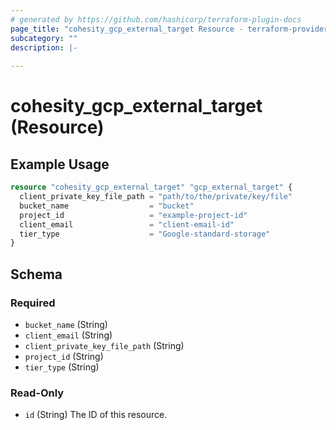 ```yaml
---
# generated by https://github.com/hashicorp/terraform-plugin-docs
page_title: "cohesity_gcp_external_target Resource - terraform-provider-cohesity"
subcategory: ""
description: |-
  
---
```


# cohesity_gcp_external_target (Resource)



## Example Usage

```terraform
resource "cohesity_gcp_external_target" "gcp_external_target" {
  client_private_key_file_path = "path/to/the/private/key/file"
  bucket_name                  = "bucket"
  project_id                   = "example-project-id"
  client_email                 = "client-email-id"
  tier_type                    = "Google-standard-storage"
}
```

<!-- schema generated by tfplugindocs -->
## Schema

### Required

- `bucket_name` (String)
- `client_email` (String)
- `client_private_key_file_path` (String)
- `project_id` (String)
- `tier_type` (String)

### Read-Only

- `id` (String) The ID of this resource.
